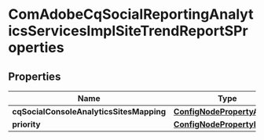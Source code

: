 

# ComAdobeCqSocialReportingAnalyticsServicesImplSiteTrendReportSProperties

## Properties

Name | Type | Description | Notes
------------ | ------------- | ------------- | -------------
**cqSocialConsoleAnalyticsSitesMapping** | [**ConfigNodePropertyArray**](ConfigNodePropertyArray.md) |  |  [optional]
**priority** | [**ConfigNodePropertyInteger**](ConfigNodePropertyInteger.md) |  |  [optional]



